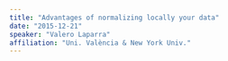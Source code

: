 ```yaml
---
title: "Advantages of normalizing locally your data"
date: "2015-12-21"
speaker: "Valero Laparra"
affiliation: "Uni. València & New York Univ."
---
```

